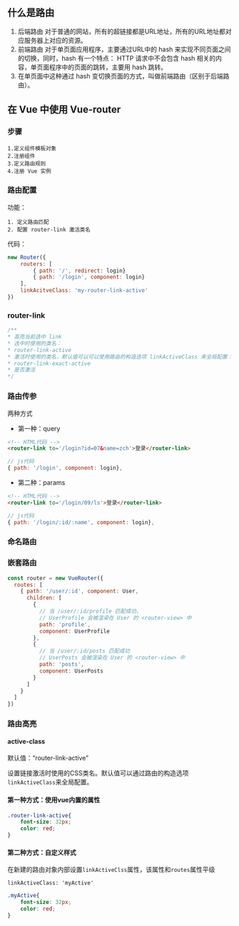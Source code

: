 ## 什么是路由
1. 后端路由
	对于普通的网站，所有的超链接都是URL地址，所有的URL地址都对应服务器上对应的资源。
2. 前端路由
	对于单页面应用程序，主要通过URL中的 hash 来实现不同页面之间的切换，同时，hash 有一个特点：
	HTTP 请求中不会包含 hash 相关的内容，单页面程序中的页面的跳转，主要用 hash 跳转。
3. 在单页面中这种通过 hash 变切换页面的方式，叫做前端路由（区别于后端路由）。

## 在 Vue 中使用 Vue-router
### 步骤
	1.定义组件模板对象
	2.注册组件
	3.定义路由规则
	4.注册 Vue 实例

### 路由配置
功能：

	1. 定义路由匹配
	2. 配置 router-link 激活类名
代码：
```js
new Router({
	routers: [
		{ path: '/', redirect: login}
		{ path: '/login', component: login}
	],
	linkAcitveClass: 'my-router-link-active'
})
```
### router-link
```js
/**
* 高亮当前选中 link
* 选中时使用的类名：
* router-link-active  
* 激活时使用的类名，默认值可以可以使用路由的构造选项 linkActiveClass 来全局配置：
* router-link-exact-active
* 是否激活
*/
```

### 路由传参
两种方式
- 第一种：query
```html
<!-- HTML代码 -->
<router-link to='/login?id=07&name=zch'>登录</router-link>
```
```js
// js代码
{ path: '/login', component: login},
```
- 第二种：params
```html
<!-- HTML代码 -->
<router-link to='/login/09/ls'>登录</router-link>
```
```js
// js代码
{ path: '/login/:id/:name', component: login},
```
### 命名路由



### 嵌套路由

```js
const router = new VueRouter({
  routes: [
    { path: '/user/:id', component: User,
      children: [
        {
          // 当 /user/:id/profile 匹配成功，
          // UserProfile 会被渲染在 User 的 <router-view> 中
          path: 'profile',
          component: UserProfile
        },
        {
          // 当 /user/:id/posts 匹配成功
          // UserPosts 会被渲染在 User 的 <router-view> 中
          path: 'posts',
          component: UserPosts
        }
      ]
    }
  ]
}) 

```

### 路由高亮

#### active-class

默认值：“router-link-active”

设置链接激活时使用的CSS类名。默认值可以通过路由的构造选项`linkActiveClass`来全局配置。

#### 第一种方式：使用vue内置的属性

```css
.router-link-active{
    font-size: 32px;
    color: red;
}
```

#### 第二种方式：自定义样式

在新建的路由对象内部设置`linkActiveClss`属性，该属性和`routes`属性平级

`linkActiveClass: 'myActive'`

```css
.myActive{
    font-size: 32px;
    color: red;
}
```


